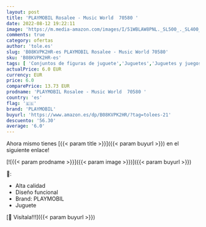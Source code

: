 ```yaml
---
layout: post
title: 'PLAYMOBIL Rosalee - Music World  70580 '
date: 2022-08-12 19:22:11
image: 'https://m.media-amazon.com/images/I/51WBLAW8PNL._SL500_._SL400_.jpg'
comments: true
category: ofertas
author: 'tole.es'
slug: 'B08KVPK2HR-es PLAYMOBIL Rosalee - Music World 70580'
sku: 'B08KVPK2HR-es'
tags: [ 'Conjuntos de figuras de juguete','Juguetes','Juguetes y juegos','Muñecos y figuras','playmobil','🇪🇸', ]
actualPrice: 6.0 EUR
currency: EUR
price: 6.0
comparePrice: 13.73 EUR
prodname: 'PLAYMOBIL Rosalee - Music World  70580 '
country: 'es'
flag: '🇪🇸'
brand: 'PLAYMOBIL'
buyurl: 'https://www.amazon.es/dp/B08KVPK2HR/?tag=tolees-21'
descuento: '56.30'
average: '6.0'
---
```


Ahora mismo tienes [{{< param title >}}]({{< param buyurl >}}) en el siguiente enlace!

[![{{< param prodname >}}]({{< param image >}})]({{< param buyurl >}})

🔎:

- Alta calidad
- Diseño funcional
- Brand: PLAYMOBIL
- Juguete

[🛒 Visítala!!!]({{< param buyurl >}})
